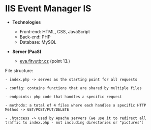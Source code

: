 # IIS Event Manager IS



+ **Technologies**
    - Front-end: HTML, CSS, JavaScript
    - Back-end: PHP
    - Database: MySQL

+ **Server (PaaS)**
    - [eva.fitvutbr.cz](https://www.fit.vut.cz/units/cvt/faq/.cs) (point 13.)

File structure:

    - index.php -> serves as the starting point for all requests

    - config: contains functions that are shared by multiple files

    - endpoints: php code that handles a specific request

    - methods: a total of 4 files where each handles a specific HTTP Method -> GET/POST/PUT/DELETE

    - .htaccess -> used by Apache servers (we use it to redirect all traffic to index.php - not including directories or "pictures")
